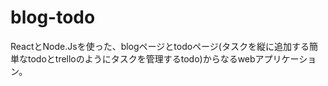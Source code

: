 # blog-todo
ReactとNode.Jsを使った、blogページとtodoページ(タスクを縦に追加する簡単なtodoとtrelloのようにタスクを管理するtodo)からなるwebアプリケーション。
